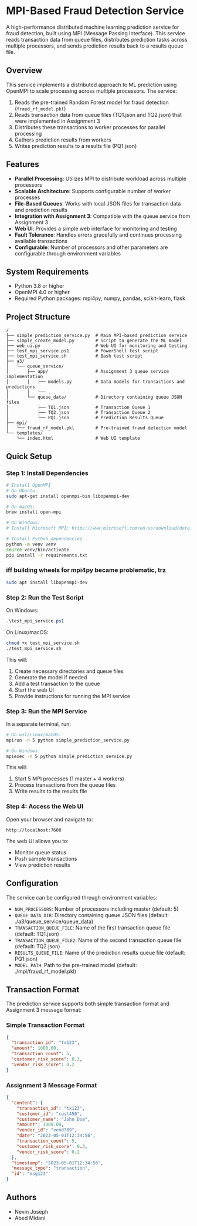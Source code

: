 # MPI-Based Fraud Detection Service

A high-performance distributed machine learning prediction service for fraud detection, built using MPI (Message Passing Interface). This service reads transaction data from queue files, distributes prediction tasks across multiple processors, and sends prediction results back to a results queue file.

## Overview

This service implements a distributed approach to ML prediction using OpenMPI to scale processing across multiple processors. The service:

1. Reads the pre-trained Random Forest model for fraud detection (`fraud_rf_model.pkl`)
2. Reads transaction data from queue files (TQ1.json and TQ2.json) that were implemented in Assignment 3
3. Distributes these transactions to worker processes for parallel processing
4. Gathers prediction results from workers
5. Writes prediction results to a results file (PQ1.json)

## Features

- **Parallel Processing**: Utilizes MPI to distribute workload across multiple processors
- **Scalable Architecture**: Supports configurable number of worker processes
- **File-Based Queues**: Works with local JSON files for transaction data and prediction results
- **Integration with Assignment 3**: Compatible with the queue service from Assignment 3
- **Web UI**: Provides a simple web interface for monitoring and testing
- **Fault Tolerance**: Handles errors gracefully and continues processing available transactions
- **Configurable**: Number of processors and other parameters are configurable through environment variables

## System Requirements

- Python 3.8 or higher
- OpenMPI 4.0 or higher
- Required Python packages: mpi4py, numpy, pandas, scikit-learn, flask

## Project Structure

```
/
├── simple_prediction_service.py  # Main MPI-based prediction service
├── simple_create_model.py        # Script to generate the ML model
├── web_ui.py                     # Web UI for monitoring and testing
├── test_mpi_service.ps1          # PowerShell test script
├── test_mpi_service.sh           # Bash test script
├── a3/
│   └── queue_service/
│       ├── app/                  # Assignment 3 queue service implementation
│       │   ├── models.py         # Data models for transactions and predictions
│       │   └── ...
│       └── queue_data/           # Directory containing queue JSON files
│           ├── TQ1.json          # Transaction Queue 1
│           ├── TQ2.json          # Transaction Queue 2
│           └── PQ1.json          # Prediction Results Queue
├── mpi/
│   └── fraud_rf_model.pkl        # Pre-trained fraud detection model
└── templates/
    └── index.html                # Web UI template
```

## Quick Setup

### Step 1: Install Dependencies

```bash
# Install OpenMPI
# On Ubuntu:
sudo apt-get install openmpi-bin libopenmpi-dev

# On macOS:
brew install open-mpi

# On Windows:
# Install Microsoft MPI: https://www.microsoft.com/en-us/download/details.aspx?id=57467

# Install Python dependencies
python -m venv venv
source venv/bin/activate
pip install -r requirements.txt
```
### iff building wheels for mpi4py became problematic, trz
```bash
sudo apt install libopenmpi-dev
```


### Step 2: Run the Test Script

On Windows:
```powershell
.\test_mpi_service.ps1
```

On Linux/macOS:
```bash
chmod +x test_mpi_service.sh
./test_mpi_service.sh
```

This will:
1. Create necessary directories and queue files
2. Generate the model if needed
3. Add a test transaction to the queue
4. Start the web UI
5. Provide instructions for running the MPI service

### Step 3: Run the MPI Service

In a separate terminal, run:

```bash
# On wsl/Linux/macOS:
mpirun -n 5 python simple_prediction_service.py

# On Windows:
mpiexec -n 5 python simple_prediction_service.py
```

This will:
1. Start 5 MPI processes (1 master + 4 workers)
2. Process transactions from the queue files
3. Write results to the results file

### Step 4: Access the Web UI

Open your browser and navigate to:
```
http://localhost:7600
```

The web UI allows you to:
- Monitor queue status
- Push sample transactions
- View prediction results

## Configuration

The service can be configured through environment variables:

- `NUM_PROCESSORS`: Number of processors including master (default: 5)
- `QUEUE_DATA_DIR`: Directory containing queue JSON files (default: ./a3/queue_service/queue_data)
- `TRANSACTION_QUEUE_FILE`: Name of the first transaction queue file (default: TQ1.json)
- `TRANSACTION_QUEUE_FILE2`: Name of the second transaction queue file (default: TQ2.json)
- `RESULTS_QUEUE_FILE`: Name of the prediction results queue file (default: PQ1.json)
- `MODEL_PATH`: Path to the pre-trained model (default: ./mpi/fraud_rf_model.pkl)

## Transaction Format

The prediction service supports both simple transaction format and Assignment 3 message format:

### Simple Transaction Format
```json
{
  "transaction_id": "tx123",
  "amount": 1000.00,
  "transaction_count": 5,
  "customer_risk_score": 0.3,
  "vendor_risk_score": 0.2
}
```

### Assignment 3 Message Format
```json
{
  "content": {
    "transaction_id": "tx123",
    "customer_id": "cust456",
    "customer_name": "John Doe",
    "amount": 1000.00,
    "vendor_id": "vend789",
    "date": "2023-05-01T12:34:56",
    "transaction_count": 5,
    "customer_risk_score": 0.3,
    "vendor_risk_score": 0.2
  },
  "timestamp": "2023-05-01T12:34:56",
  "message_type": "transaction",
  "id": "msg123"
}
```

## Authors
- Nevin Joseph
- Abed Midani
